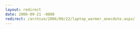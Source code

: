 ```yaml
---
layout: redirect
date: 2006-09-21 -0800
redirect: /archive/2006/09/22/laptop_warmer_anecdote.aspx/
---
```

